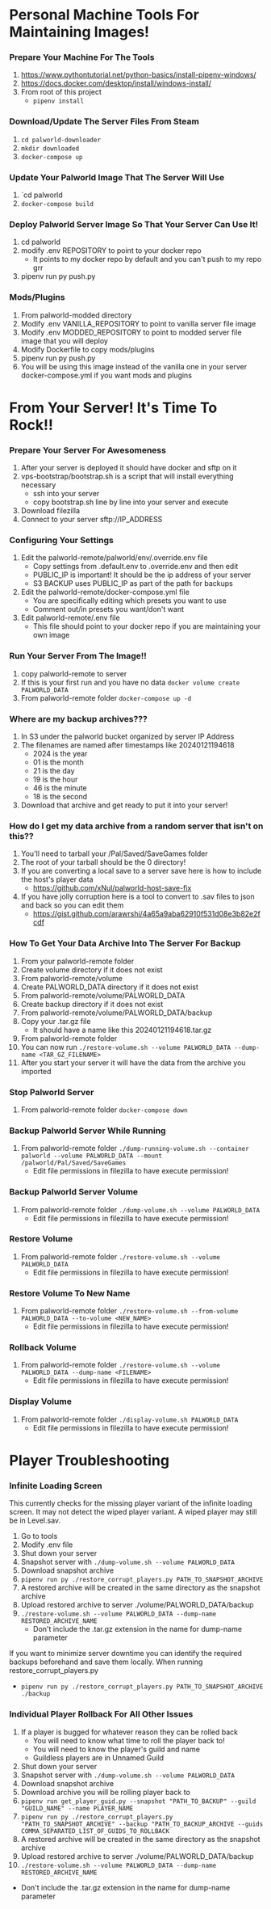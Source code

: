 # Personal Machine Tools For Maintaining Images!
### Prepare Your Machine For The Tools
1. https://www.pythontutorial.net/python-basics/install-pipenv-windows/
2. https://docs.docker.com/desktop/install/windows-install/
3. From root of this project
   - `pipenv install`

### Download/Update The Server Files From Steam
1. `cd palworld-downloader`
2. `mkdir downloaded`
3. `docker-compose up`

### Update Your Palworld Image That The Server Will Use
1. `cd palworld
2. `docker-compose build`

### Deploy Palworld Server Image So That Your Server Can Use It!
1. cd palworld
2. modify .env REPOSITORY to point to your docker repo
   - It points to my docker repo by default and you can't push to my repo grr
3. pipenv run py push.py

### Mods/Plugins
1. From palworld-modded directory
2. Modify .env VANILLA_REPOSITORY to point to vanilla server file image
3. Modify .env MODDED_REPOSITORY to point to modded server file image that you will deploy
4. Modify Dockerfile to copy mods/plugins
5. pipenv run py push.py
6. You will be using this image instead of the vanilla one in your server docker-compose.yml if you want mods and plugins

# From Your Server! It's Time To Rock!!
### Prepare Your Server For Awesomeness
1. After your server is deployed it should have docker and sftp on it
2. vps-bootstrap/bootstrap.sh is a script that will install everything necessary
   - ssh into your server
   - copy bootstrap.sh line by line into your server and execute
3. Download filezilla
4. Connect to your server sftp://IP_ADDRESS

### Configuring Your Settings
1. Edit the palworld-remote/palworld/env/.override.env file
    - Copy settings from .default.env to .override.env and then edit
    - PUBLIC_IP is important! It should be the ip address of your server
    - S3 BACKUP uses PUBLIC_IP as part of the path for backups
2. Edit the palworld-remote/docker-compose.yml file
    - You are specifically editing which presets you want to use
    - Comment out/in presets you want/don't want
3. Edit palworld-remote/.env file
   - This file should point to your docker repo if you are maintaining your own image

### Run Your Server From The Image!!
1. copy palworld-remote to server
2. If this is your first run and you have no data `docker volume create PALWORLD_DATA`
3. From palworld-remote folder `docker-compose up -d`

### Where are my backup archives???
1. In S3 under the palworld bucket organized by server IP Address
2. The filenames are named after timestamps like 20240121194618
   - 2024 is the year
   - 01 is the month
   - 21 is the day
   - 19 is the hour
   - 46 is the minute
   - 18 is the second
3. Download that archive and get ready to put it into your server!

### How do I get my data archive from a random server that isn't on this??
1. You'll need to tarball your /Pal/Saved/SaveGames folder
2. The root of your tarball should be the 0 directory!
3. If you are converting a local save to a server save here is how to include the host's player data
   - https://github.com/xNul/palworld-host-save-fix
4. If you have jolly corruption here is a tool to convert to .sav files to json and back so you can edit them
   - https://gist.github.com/arawrshi/4a65a9aba62910f531d08e3b82e2fcdf

### How To Get Your Data Archive Into The Server For Backup
1. From your palworld-remote folder
2. Create volume directory if it does not exist
3. From palworld-remote/volume
4. Create PALWORLD_DATA directory if it does not exist
5. From palworld-remote/volume/PALWORLD_DATA
6. Create backup directory if it does not exist
7. From palworld-remote/volume/PALWORLD_DATA/backup
8. Copy your .tar.gz file
    - It should have a name like this 20240121194618.tar.gz
9. From palworld-remote folder
10. You can now run `./restore-volume.sh --volume PALWORLD_DATA --dump-name <TAR_GZ_FILENAME>`
11. After you start your server it will have the data from the archive you imported

### Stop Palworld Server
1. From palworld-remote folder `docker-compose down`

### Backup Palworld Server While Running
1. From palworld-remote folder `./dump-running-volume.sh --container palworld --volume PALWORLD_DATA --mount /palworld/Pal/Saved/SaveGames`
    - Edit file permissions in filezilla to have execute permission!

### Backup Palworld Server Volume
1. From palworld-remote folder `./dump-volume.sh --volume PALWORLD_DATA`
    - Edit file permissions in filezilla to have execute permission!

### Restore Volume
1. From palworld-remote folder `./restore-volume.sh --volume PALWORLD_DATA`
    - Edit file permissions in filezilla to have execute permission!

### Restore Volume To New Name
1. From palworld-remote folder `./restore-volume.sh --from-volume PALWORLD_DATA --to-volume <NEW_NAME>`
    - Edit file permissions in filezilla to have execute permission!

### Rollback Volume
1. From palworld-remote folder `./restore-volume.sh --volume PALWORLD_DATA --dump-name <FILENAME>`
    - Edit file permissions in filezilla to have execute permission!

### Display Volume
1. From palworld-remote folder `./display-volume.sh PALWORLD_DATA`
    - Edit file permissions in filezilla to have execute permission!

# Player Troubleshooting

### Infinite Loading Screen

This currently checks for the missing player variant of the infinite loading screen.
It may not detect the wiped player variant. A wiped player may still be in Level.sav.

1. Go to tools
2. Modify .env file
3. Shut down your server
4. Snapshot server with `./dump-volume.sh --volume PALWORLD_DATA`
5. Download snapshot archive
6. `pipenv run py ./restore_corrupt_players.py PATH_TO_SNAPSHOT_ARCHIVE`
7. A restored archive will be created in the same directory as the snapshot archive
8. Upload restored archive to server ./volume/PALWORLD_DATA/backup
9. `./restore-volume.sh --volume PALWORLD_DATA --dump-name RESTORED_ARCHIVE_NAME`
   - Don't include the .tar.gz extension in the name for dump-name parameter

If you want to minimize server downtime you can identify the required backups beforehand
and save them locally. When running restore_corrupt_players.py
- `pipenv run py ./restore_corrupt_players.py PATH_TO_SNAPSHOT_ARCHIVE ./backup`

### Individual Player Rollback For All Other Issues

1. If a player is bugged for whatever reason they can be rolled back
   - You will need to know what time to roll the player back to!
   - You will need to know the player's guild and name
   - Guildless players are in Unnamed Guild
2. Shut down your server
3. Snapshot server with `./dump-volume.sh --volume PALWORLD_DATA`
4. Download snapshot archive
5. Download archive you will be rolling player back to
6. `pipenv run get_player_guid.py --snapshot "PATH_TO_BACKUP" --guild "GUILD_NAME" --name PLAYER_NAME`
7. `pipenv run py ./restore_corrupt_players.py "PATH_TO_SNAPSHOT_ARCHIVE" --backup "PATH_TO_BACKUP_ARCHIVE --guids COMMA_SEPARATED_LIST_OF_GUIDS_TO_ROLLBACK`
8. A restored archive will be created in the same directory as the snapshot archive
9. Upload restored archive to server ./volume/PALWORLD_DATA/backup
10. `./restore-volume.sh --volume PALWORLD_DATA --dump-name RESTORED_ARCHIVE_NAME`
   - Don't include the .tar.gz extension in the name for dump-name parameter